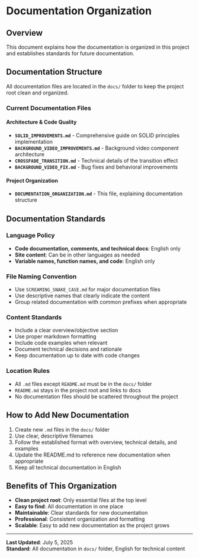 # Documentation Organization

## Overview

This document explains how the documentation is organized in this project and establishes standards for future documentation.

## Documentation Structure

All documentation files are located in the `docs/` folder to keep the project root clean and organized.

### Current Documentation Files

#### Architecture & Code Quality
- **`SOLID_IMPROVEMENTS.md`** - Comprehensive guide on SOLID principles implementation
- **`BACKGROUND_VIDEO_IMPROVEMENTS.md`** - Background video component architecture
- **`CROSSFADE_TRANSITION.md`** - Technical details of the transition effect
- **`BACKGROUND_VIDEO_FIX.md`** - Bug fixes and behavioral improvements

#### Project Organization
- **`DOCUMENTATION_ORGANIZATION.md`** - This file, explaining documentation structure

## Documentation Standards

### Language Policy
- **Code documentation, comments, and technical docs**: English only
- **Site content**: Can be in other languages as needed
- **Variable names, function names, and code**: English only

### File Naming Convention
- Use `SCREAMING_SNAKE_CASE.md` for major documentation files
- Use descriptive names that clearly indicate the content
- Group related documentation with common prefixes when appropriate

### Content Standards
- Include a clear overview/objective section
- Use proper markdown formatting
- Include code examples when relevant
- Document technical decisions and rationale
- Keep documentation up to date with code changes

### Location Rules
- All `.md` files except `README.md` must be in the `docs/` folder
- `README.md` stays in the project root and links to docs
- No documentation files should be scattered throughout the project

## How to Add New Documentation

1. Create new `.md` files in the `docs/` folder
2. Use clear, descriptive filenames
3. Follow the established format with overview, technical details, and examples
4. Update the README.md to reference new documentation when appropriate
5. Keep all technical documentation in English

## Benefits of This Organization

- **Clean project root**: Only essential files at the top level
- **Easy to find**: All documentation in one place
- **Maintainable**: Clear standards for new documentation
- **Professional**: Consistent organization and formatting
- **Scalable**: Easy to add new documentation as the project grows

---

**Last Updated**: July 5, 2025  
**Standard**: All documentation in `docs/` folder, English for technical content
